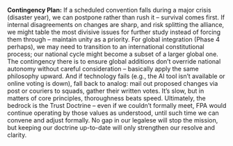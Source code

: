 **Contingency Plan:** If a scheduled convention falls during a major crisis (disaster year), we can postpone rather than rush it – survival comes first. If internal disagreements on changes are sharp, and risk splitting the alliance, we might table the most divisive issues for further study instead of forcing them through – maintain unity as a priority. For global integration (Phase 4 perhaps), we may need to transition to an international constitutional process; our national cycle might become a subset of a larger global one. The contingency there is to ensure global additions don’t override national autonomy without careful consideration – basically apply the same philosophy upward. And if technology fails (e.g., the AI tool isn’t available or online voting is down), fall back to analog: mail out proposed changes via post or couriers to squads, gather their written votes. It’s slow, but in matters of core principles, thoroughness beats speed. Ultimately, the bedrock is the Trust Doctrine – even if we couldn’t formally meet, FPA would continue operating by those values as understood, until such time we can convene and adjust formally. No gap in our legalese will stop the mission, but keeping our doctrine up-to-date will only strengthen our resolve and clarity.